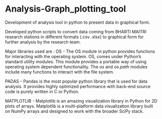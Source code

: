 # Analysis-Graph_plotting_tool
Development of analysis tool in python to present data in graphical form.

Developed python scripts to convert data coming from BHARTI MAITRI research
stations in different formats (.csv .xlsx) to graphical form for further analysis by the
research team.

Major libraries used are :
OS - The OS module in python provides functions for interacting with the operating system. OS, comes under Python’s standard utility modules. This module provides a portable way of using operating system dependent functionality. The *os* and *os.path* modules include many functions to interact with the file system.

PADAS - Pandas is the most popular python library that is used for data analysis. It provides highly optimized performance 
with back-end source code is purely written in C or Python. 

MATPLOTLIB - Matplotlib is an amazing visualization library in Python for 2D plots of arrays. Matplotlib is a multi-platform data visualization library built on NumPy arrays and designed to work with the broader SciPy stack.
